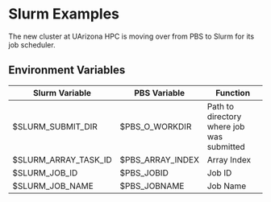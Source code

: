 # Slurm Examples

The new cluster at UArizona HPC is moving over from PBS to Slurm for its job scheduler. 



## Environment Variables
| Slurm Variable       | PBS Variable     | Function                                  |
|----------------------|------------------|-------------------------------------------|
| $SLURM_SUBMIT_DIR    | $PBS_O_WORKDIR   | Path to directory where job was submitted |
| $SLURM_ARRAY_TASK_ID | $PBS_ARRAY_INDEX | Array Index                               |
| $SLURM_JOB_ID        | $PBS_JOBID       | Job ID                                    |
| $SLURM_JOB_NAME      | $PBS_JOBNAME     | Job Name                                  |
